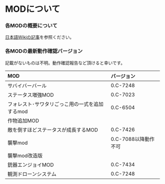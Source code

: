 
MODについて
=================================

### 各MODの概要について
[日本語Wikiの記事](https://www57.atwiki.jp/cataclyj/pages/224.html)を参照ください。


### 各MODの最新動作確認バージョン
記載がないものは不明。動作確認報告など頂けると幸いです。

| MOD | バージョン |
|:-----------|:------------|
|サバイバーバール|0.C-7248|
|ステータス増強MOD|0.C-7023|
|フォレスト･サワタリごっこ用の一式を追加するmod|0.C-6504|
|作物追加MOD| |
|敵を倒すほどステータスが成長するMOD|0.C-7426|
|襲撃mod|0.C-7088以降動作不可|
|襲撃mod改造版| |
|銃器エンジョイMOD|0.C-7434|
|観測ドローンシステム|0.C-7248|
